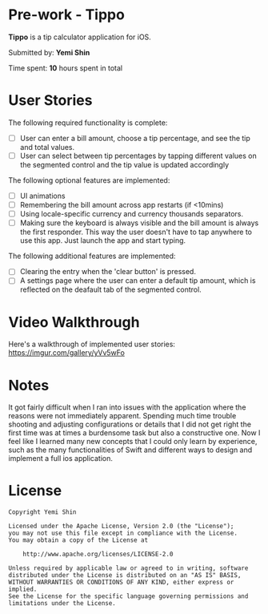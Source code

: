 # Pre-work - Tippo

**Tippo** is a tip calculator application for iOS.

Submitted by: **Yemi Shin**

Time spent: **10** hours spent in total

# User Stories
The following required functionality is complete:

* [ ] User can enter a bill amount, choose a tip percentage, and see the tip and total values.
* [ ] User can select between tip percentages by tapping different values on the segmented control and the tip value is updated accordingly

The following optional features are implemented:

* [ ] UI animations
* [ ] Remembering the bill amount across app restarts (if <10mins)
* [ ] Using locale-specific currency and currency thousands separators.
* [ ] Making sure the keyboard is always visible and the bill amount is always the first responder. This way the user doesn't have to tap anywhere to use this app. Just launch the app and start typing.

The following additional features are implemented:

* [ ] Clearing the entry when the 'clear button' is pressed.
* [ ] A settings page where the user can enter a default tip amount, which is reflected on the deafault tab of the segmented control. 

# Video Walkthrough
Here's a walkthrough of implemented user stories:
https://imgur.com/gallery/yVv5wFo

# Notes
It got fairly difficult when I ran into issues with the application where the reasons were not immediately apparent. Spending much time trouble shooting and adjusting configurations or details that I did not get right the first time was at times a burdensome task but also a constructive one. Now I feel like I learned many new concepts that I could only learn by experience, such as the many functionalities of Swift and different ways to design and implement a full ios application.

# License
    Copyright Yemi Shin 

    Licensed under the Apache License, Version 2.0 (the "License");
    you may not use this file except in compliance with the License.
    You may obtain a copy of the License at

        http://www.apache.org/licenses/LICENSE-2.0

    Unless required by applicable law or agreed to in writing, software
    distributed under the License is distributed on an "AS IS" BASIS,
    WITHOUT WARRANTIES OR CONDITIONS OF ANY KIND, either express or implied.
    See the License for the specific language governing permissions and
    limitations under the License.
